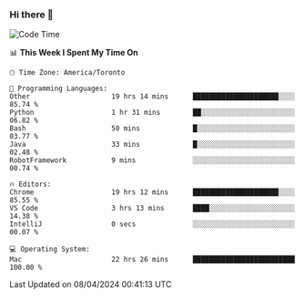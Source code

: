 ### Hi there 👋


<!--START_SECTION:waka-->
![Code Time](http://img.shields.io/badge/Code%20Time-1%2C836%20hrs%2015%20mins-blue)

📊 **This Week I Spent My Time On** 

```text
🕑︎ Time Zone: America/Toronto

💬 Programming Languages: 
Other                    19 hrs 14 mins      █████████████████████░░░░   85.74 % 
Python                   1 hr 31 mins        ██░░░░░░░░░░░░░░░░░░░░░░░   06.82 % 
Bash                     50 mins             █░░░░░░░░░░░░░░░░░░░░░░░░   03.77 % 
Java                     33 mins             █░░░░░░░░░░░░░░░░░░░░░░░░   02.48 % 
RobotFramework           9 mins              ░░░░░░░░░░░░░░░░░░░░░░░░░   00.74 % 

🔥 Editors: 
Chrome                   19 hrs 12 mins      █████████████████████░░░░   85.55 % 
VS Code                  3 hrs 13 mins       ████░░░░░░░░░░░░░░░░░░░░░   14.38 % 
IntelliJ                 0 secs              ░░░░░░░░░░░░░░░░░░░░░░░░░   00.07 % 

💻 Operating System: 
Mac                      22 hrs 26 mins      █████████████████████████   100.00 % 
```


 Last Updated on 08/04/2024 00:41:13 UTC
<!--END_SECTION:waka-->

<!--
**SillyPasty/SillyPasty** is a ✨ _special_ ✨ repository because its `README.md` (this file) appears on your GitHub profile.

Here are some ideas to get you started:

- 🔭 I’m currently working on ...
- 🌱 I’m currently learning ...
- 👯 I’m looking to collaborate on ...
- 🤔 I’m looking for help with ...
- 💬 Ask me about ...
- 📫 How to reach me: ...
- 😄 Pronouns: ...
- ⚡ Fun fact: ...
-->


